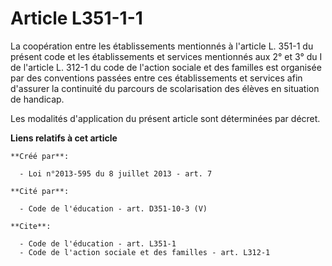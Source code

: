 # Article L351-1-1

La coopération entre les établissements mentionnés à l'article L. 351-1 du présent code et les établissements et services
mentionnés aux 2° et 3° du I de l'article L. 312-1 du code de l'action sociale et des familles est organisée par des
conventions passées entre ces établissements et services afin d'assurer la continuité du parcours de scolarisation des élèves
en situation de handicap. 

Les modalités d'application du présent article sont déterminées par décret.

**Liens relatifs à cet article**

	**Créé par**:

	  - Loi n°2013-595 du 8 juillet 2013 - art. 7

	**Cité par**:

	  - Code de l'éducation - art. D351-10-3 (V)

	**Cite**:

	  - Code de l'éducation - art. L351-1
	  - Code de l'action sociale et des familles - art. L312-1

